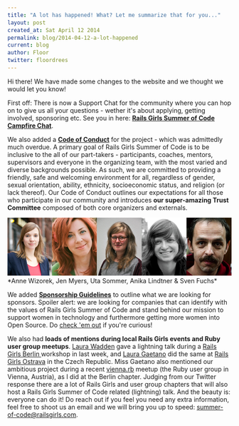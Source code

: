 ```yaml
---
title: "A lot has happened! What? Let me summarize that for you..."
layout: post
created_at: Sat April 12 2014
permalink: blog/2014-04-12-a-lot-happened
current: blog
author: Floor
twitter: floordrees
---
```


Hi there! We have made some changes to the website and we thought we would let you know!

First off: There is now a Support Chat for the community where you can hop on to give us all your questions - wether it's about applying, getting involved, sponsoring etc. See you in here: 
**[Rails Girls Summer of Code Campfire Chat](https://railsgirlssummerofcode.campfirenow.com/da52f)**.

We also added a **[Code of Conduct](http://railsgirlssummerofcode.org/about/code-of-conduct/)** for the project - which was admittedly much overdue. A primary goal of Rails Girls Summer of Code is to be inclusive to the all of our part-takers - participants, coaches, mentors, supervisors and everyone in the organizing team, with the most varied and diverse backgrounds possible. As such, we are committed to providing a friendly, safe and welcoming environment for all, regardless of gender, sexual orientation, ability, ethnicity, socioeconomic status, and religion (or lack thereof). Our Code of Conduct outlines our expectations for all those who participate in our community and introduces **our super-amazing Trust Committee** composed of both core organizers and externals.

<img src="/img/trustcommittee.png" width="600px" />
*Anne Wizorek, Jen Myers, Uta Sommer, Anika Lindtner & Sven Fuchs*

We added **[Sponsorship Guidelines](http://railsgirlssummerofcode.org/about/sponsorship-guidelines/)** to outline what we are looking for sponsors. Spoiler alert: we are looking for companies that can identify with the values of Rails Girls Summer of Code and stand behind our mission to support women in technology and furthermore getting more women into Open Source. Do [check 'em out](http://railsgirlssummerofcode.org/about/sponsorship-guidelines/) if you're curious!

We also had **loads of mentions during local Rails Girls events and Ruby user group meetups**. [Laura Wadden](http://twitter.com/laurawadden) gave a lightning talk during a [Rails Girls Berlin ](http://railsgirlsberlin.de)workshop in  last week, and [Laura Gaetano](http://twitter.com/alicetragedy) did the same at [Rails Girls Ostrava](http://railsgirls.com/ostrava) in the Czech Republic. Miss Gaetano also mentioned our ambitious project during a recent [vienna.rb](http://vienna-rb.at/) meetup (the Ruby user group in Vienna, Austria), as I did at the Berlin chapter. Judging from our Twitter response there are a lot of Rails Girls and user group chapters that will also host a Rails Girls Summer of Code related (lightning) talk. And the beauty is: everyone can do it! Do reach out if you feel you need any extra information, feel free to shoot us an email and we will bring you up to speed: [summer-of-code@railsgirls.com](mailto:summer-of-code@railsgirls.com).